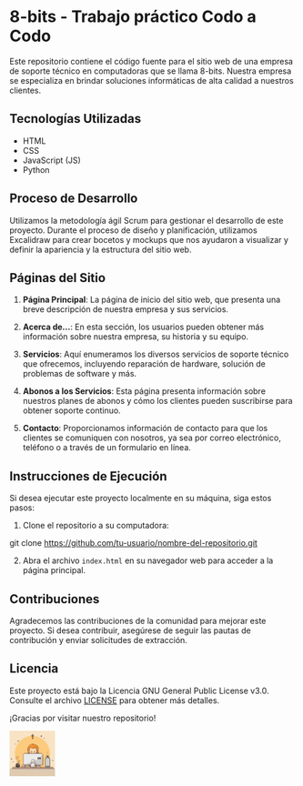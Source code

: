 # 8-bits - Trabajo práctico Codo a Codo

Este repositorio contiene el código fuente para el sitio web de una empresa de soporte técnico en computadoras que se llama 8-bits. Nuestra empresa se especializa en brindar soluciones informáticas de alta calidad a nuestros clientes.

## Tecnologías Utilizadas

- HTML
- CSS
- JavaScript (JS)
- Python

## Proceso de Desarrollo

Utilizamos la metodología ágil Scrum para gestionar el desarrollo de este proyecto. Durante el proceso de diseño y planificación, utilizamos Excalidraw para crear bocetos y mockups que nos ayudaron a visualizar y definir la apariencia y la estructura del sitio web.

## Páginas del Sitio

1. **Página Principal**: La página de inicio del sitio web, que presenta una breve descripción de nuestra empresa y sus servicios.

2. **Acerca de...**: En esta sección, los usuarios pueden obtener más información sobre nuestra empresa, su historia y su equipo.

3. **Servicios**: Aquí enumeramos los diversos servicios de soporte técnico que ofrecemos, incluyendo reparación de hardware, solución de problemas de software y más.

4. **Abonos a los Servicios**: Esta página presenta información sobre nuestros planes de abonos y cómo los clientes pueden suscribirse para obtener soporte continuo.

5. **Contacto**: Proporcionamos información de contacto para que los clientes se comuniquen con nosotros, ya sea por correo electrónico, teléfono o a través de un formulario en línea.

## Instrucciones de Ejecución

Si desea ejecutar este proyecto localmente en su máquina, siga estos pasos:

1. Clone el repositorio a su computadora:

git clone https://github.com/tu-usuario/nombre-del-repositorio.git


2. Abra el archivo `index.html` en su navegador web para acceder a la página principal.

## Contribuciones

Agradecemos las contribuciones de la comunidad para mejorar este proyecto. Si desea contribuir, asegúrese de seguir las pautas de contribución y enviar solicitudes de extracción.

## Licencia

Este proyecto está bajo la Licencia GNU General Public License v3.0. Consulte el archivo [LICENSE](LICENSE) para obtener más detalles.

¡Gracias por visitar nuestro repositorio!

<img src="logo.png" height=80px>
